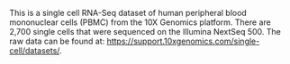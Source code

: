 This is a single cell RNA-Seq dataset of human peripheral blood mononuclear cells (PBMC) from the 10X Genomics platform. 
There are 2,700 single cells that were sequenced on the Illumina NextSeq 500. 
The raw data can be found at: https://support.10xgenomics.com/single-cell/datasets/.
